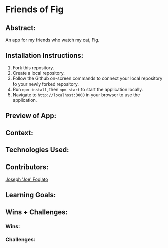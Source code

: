# Friends of Fig


## Abstract:

[//]: <>

An app for my friends who watch my cat, Fig.


## Installation Instructions:

[//]: <>

1. Fork this repository.
2. Create a local repository.
3. Follow the Github on-screen commands to connect your local repository to your newly forked repository.
4. Run `npm install`, then `npm start` to start the application locally.
5. Navigate to `http://localhost:3000` in your browser to use the application. 
  

## Preview of App:

[//]: <>


## Context:

[//]: <>


## Technologies Used:

[//]: <>


## Contributors:

[//]: <>

[Joseph 'Joe' Fogiato](https://github.com/jfogiato)

  
## Learning Goals:

[//]: <>


## Wins + Challenges:

[//]: <>

### Wins:



### Challenges:
